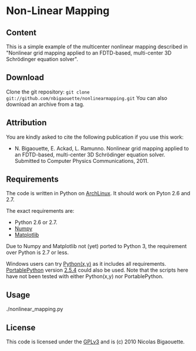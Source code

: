 Non-Linear Mapping
================================

Content
-------------------------

This is a simple example of the multicenter nonlinear mapping described in "Nonlinear grid mapping applied to an FDTD-based, multi-center 3D Schrödinger equation solver".


Download
-------------------------

Clone the git repository:
``git clone git://github.com/nbigaouette/nonlinearmapping.git``
You can also download an archive from a tag.


Attribution
-------------------------

You are kindly asked to cite the following publication if you use this work:

* N. Bigaouette, E. Ackad, L. Ramunno. Nonlinear grid mapping applied to an FDTD-based, multi-center 3D Schrödinger equation solver. Submitted to
Computer Physics Communications, 2011.


Requirements
-------------------------

The code is written in Python on [ArchLinux](http://www.archlinux.org/). It should work on Pyton 2.6 and 2.7.

The exact requirements are:

* Python 2.6 or 2.7.
* [Numpy](http://numpy.scipy.org/)
* [Matplotlib](http://matplotlib.sourceforge.net/)

Due to Numpy and Matplotlib not (yet) ported to Python 3, the requirement over Python is 2.7 or less.

Windows users can try [Python(x,y)](http://www.pythonxy.com/) as it includes all requirements. [PortablePython](http://www.portablepython.com/) version [2.5.4](http://www.portablepython.com/wiki/PortablePython1.1Py2.5.4) could also be used.
Note that the scripts here have not been tested with either Python(x,y) nor PortablePython.


Usage
-------------------------
./nonlinear_mapping.py


License
-------------------------

This code is licensed under the [GPLv3](http://www.gnu.org/licenses/gpl.html) and is (c) 2010 Nicolas Bigaouette.
